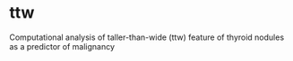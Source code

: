 # ttw
Computational analysis of taller-than-wide (ttw) feature of thyroid nodules as a predictor of malignancy
